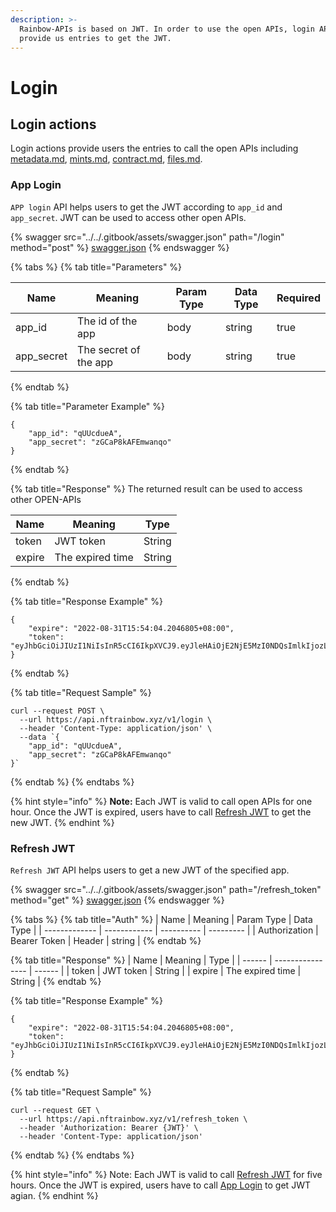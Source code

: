 ```yaml
---
description: >-
  Rainbow-APIs is based on JWT. In order to use the open APIs, login APIs
  provide us entries to get the JWT.
---
```


# Login

## Login actions

Login actions provide users the entries to call the open APIs including [metadata.md](metadata.md "mention"), [mints.md](mints.md "mention"), [contract.md](contract.md "mention"),  [files.md](files.md "mention").

### App Login

`APP login` API helps users to get the JWT according to `app_id` and `app_secret`. JWT can be used to access other open APIs.&#x20;

{% swagger src="../../.gitbook/assets/swagger.json" path="/login" method="post" %}
[swagger.json](../../.gitbook/assets/swagger.json)
{% endswagger %}

{% tabs %}
{% tab title="Parameters" %}
<table><thead><tr><th>Name</th><th>Meaning</th><th>Param Type</th><th>Data Type</th><th data-type="checkbox">Required</th></tr></thead><tbody><tr><td>app_id</td><td>The id of the app</td><td>body</td><td>string</td><td>true</td></tr><tr><td>app_secret</td><td>The secret of the app</td><td>body</td><td>string</td><td>true</td></tr></tbody></table>
{% endtab %}

{% tab title="Parameter Example" %}
```
{
    "app_id": "qUUcdueA",
    "app_secret": "zGCaP8kAFEmwanqo"
}
```
{% endtab %}

{% tab title="Response" %}
The returned result can be used to access other OPEN-APIs

| Name   | Meaning          | Type   |
| ------ | ---------------- | ------ |
| token  | JWT token        | String |
| expire | The expired time | String |
{% endtab %}

{% tab title="Response Example" %}
```
{
    "expire": "2022-08-31T15:54:04.2046805+08:00",
    "token": "eyJhbGciOiJIUzI1NiIsInR5cCI6IkpXVCJ9.eyJleHAiOjE2NjE5MzI0NDQsImlkIjozLCJvcmlnX2lhdCI6MTY1OTM0MDQ0NH0.BLkzyiQzxlljYLj5Gjjqjnd4fFm1GdoEduaVrVlU_Tw"
}
```


{% endtab %}

{% tab title="Request Sample" %}
```
curl --request POST \
  --url https://api.nftrainbow.xyz/v1/login \
  --header 'Content-Type: application/json' \
  --data `{
    "app_id": "qUUcdueA",
    "app_secret": "zGCaP8kAFEmwanqo"
}`
```
{% endtab %}
{% endtabs %}

{% hint style="info" %}
**Note:** Each JWT is valid to call open APIs for one hour. Once the JWT is expired, users have to call [Refresh JWT](login.md#refresh\_token) to get the new JWT.&#x20;
{% endhint %}

### Refresh JWT

`Refresh JWT` API helps users to get a new JWT of the specified app.

{% swagger src="../../.gitbook/assets/swagger.json" path="/refresh_token" method="get" %}
[swagger.json](../../.gitbook/assets/swagger.json)
{% endswagger %}

{% tabs %}
{% tab title="Auth" %}
| Name          | Meaning      | Param Type | Data Type |
| ------------- | ------------ | ---------- | --------- |
| Authorization | Bearer Token | Header     | string    |
{% endtab %}

{% tab title="Response" %}
| Name   | Meaning          | Type   |
| ------ | ---------------- | ------ |
| token  | JWT token        | String |
| expire | The expired time | String |
{% endtab %}

{% tab title="Response Example" %}
```
{
    "expire": "2022-08-31T15:54:04.2046805+08:00",
    "token": "eyJhbGciOiJIUzI1NiIsInR5cCI6IkpXVCJ9.eyJleHAiOjE2NjE5MzI0NDQsImlkIjozLCJvcmlnX2lhdCI6MTY1OTM0MDQ0NH0.BLkzyiQzxlljYLj5Gjjqjnd4fFm1GdoEduaVrVlU_Tw"
}
```
{% endtab %}

{% tab title="Request Sample" %}
```
curl --request GET \
  --url https://api.nftrainbow.xyz/v1/refresh_token \
  --header 'Authorization: Bearer {JWT}' \
  --header 'Content-Type: application/json'
```
{% endtab %}
{% endtabs %}

{% hint style="info" %}
Note: Each JWT is valid to call [Refresh JWT](login.md#refresh\_token) for five hours. Once the JWT is expired, users have to call [App Login](login.md#login) to get JWT agian.
{% endhint %}
